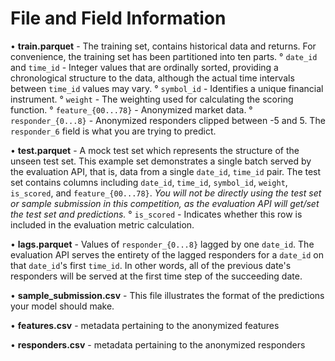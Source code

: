 # File and Field Information

• **train.parquet** - The training set, contains historical data and returns. For convenience, the training set has been partitioned into ten parts.
  ° `date_id` and `time_id` - Integer values that are ordinally sorted, providing a chronological structure to the data, although the actual time intervals between `time_id` values may vary.
  ° `symbol_id` - Identifies a unique financial instrument.
  ° `weight` - The weighting used for calculating the scoring function.
  ° `feature_{00...78}` - Anonymized market data.
  ° `responder_{0...8}` - Anonymized responders clipped between -5 and 5. The `responder_6` field is what you are trying to predict.

• **test.parquet** - A mock test set which represents the structure of the unseen test set. This example set demonstrates a single batch served by the evaluation API, that is, data from a single `date_id`, `time_id` pair. The test set contains columns including `date_id`, `time_id`, `symbol_id`, `weight`, `is_scored`, and `feature_{00...78}`. *You will not be directly using the test set or sample submission in this competition, as the evaluation API will get/set the test set and predictions.*
  ° `is_scored` - Indicates whether this row is included in the evaluation metric calculation.

• **lags.parquet** - Values of `responder_{0...8}` lagged by one `date_id`. The evaluation API serves the entirety of the lagged responders for a `date_id` on that `date_id`'s first `time_id`. In other words, all of the previous date's responders will be served at the first time step of the succeeding date.

• **sample_submission.csv** - This file illustrates the format of the predictions your model should make.

• **features.csv** - metadata pertaining to the anonymized features

• **responders.csv** - metadata pertaining to the anonymized responders